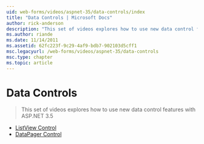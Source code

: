 ```yaml
---
uid: web-forms/videos/aspnet-35/data-controls/index
title: "Data Controls | Microsoft Docs"
author: rick-anderson
description: "This set of videos explores how to use new data control features with ASP.NET 3.5"
ms.author: riande
ms.date: 11/14/2011
ms.assetid: 62fc223f-9c29-4af9-bdb7-902103d5cff1
msc.legacyurl: /web-forms/videos/aspnet-35/data-controls
msc.type: chapter
ms.topic: article
---
```

# Data Controls

> This set of videos explores how to use new data control features with ASP.NET 3.5

- [ListView Control](the-listview-control.md)
- [DataPager Control](the-datapager-control.md)
